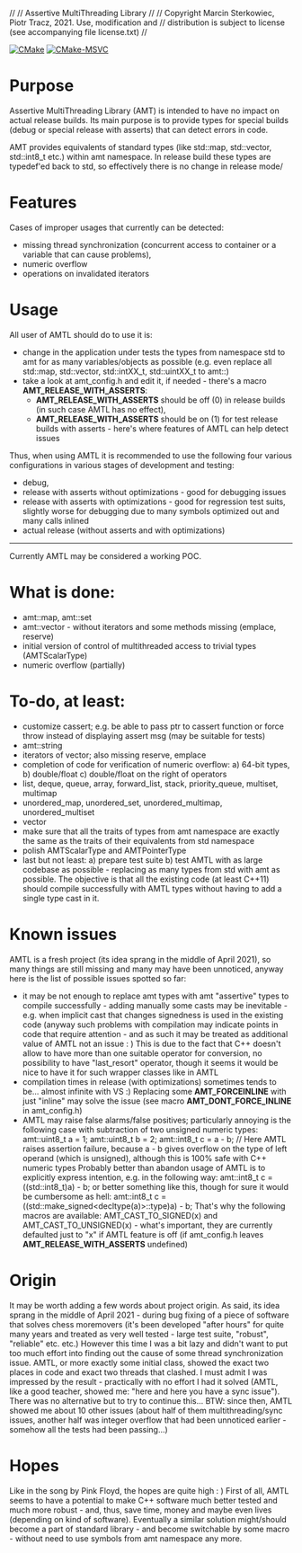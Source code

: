 //
// Assertive MultiThreading Library
//
//  Copyright Marcin Sterkowiec, Piotr Tracz, 2021. Use, modification and
//  distribution is subject to license (see accompanying file license.txt)
//

[![CMake](https://github.com/msterkowiec/AMTL/actions/workflows/cmake.yml/badge.svg?branch=main)](https://github.com/msterkowiec/AMTL/actions/workflows/cmake.yml)
[![CMake-MSVC](https://github.com/msterkowiec/AMTL/actions/workflows/cmake-msvc.yml/badge.svg)](https://github.com/msterkowiec/AMTL/actions/workflows/cmake-msvc.yml)


# Purpose

Assertive MultiThreading Library (AMT) is intended to have no impact on actual release builds.
Its main purpose is to provide types for special builds (debug or special release with asserts) that can detect errors in code.

AMT provides equivalents of standard types (like std::map, std::vector, std::int8_t etc.) within amt namespace.
In release build these types are typedef'ed back to std, so effectively there is no change in release mode/

# Features

Cases of improper usages that currently can be detected:
* missing thread synchronization (concurrent access to container or a variable that can cause problems),
* numeric overflow
* operations on invalidated iterators

# Usage

All user of AMTL should do to use it is: 
* change in the application under tests the types from namespace std to amt for as many variables/objects as possible (e.g. even replace all std::map, std::vector, std::intXX_t, std::uintXX_t to amt::)
* take a look at amt_config.h and edit it, if needed - there's a macro __AMT_RELEASE_WITH_ASSERTS__: 
  - __AMT_RELEASE_WITH_ASSERTS__ should be off (0) in release builds (in such case AMTL has no effect),
  - __AMT_RELEASE_WITH_ASSERTS__ should be on (1) for test release builds with asserts - here's where features of AMTL can help detect issues

Thus, when using AMTL it is recommended to use the following four various configurations in various stages of development and testing:
- debug,
- release with asserts without optimizations - good for debugging issues
- release with asserts with optimizations - good for regression test suits, slightly worse for debugging due to many symbols optimized out and many calls inlined
- actual release (without asserts and with optimizations)

---------------------------------------------------

Currently AMTL may be considered a working POC.

# What is done:
- amt::map, amt::set
- amt::vector - without iterators and some methods missing (emplace, reserve)
- initial version of control of multithreaded access to trivial types (AMTScalarType)
- numeric overflow (partially)

# To-do, at least:
- customize cassert; e.g. be able to pass ptr to cassert function or force throw instead of displaying assert msg (may be suitable for tests)
- amt::string
- iterators of vector; also missing reserve, emplace
- completion of code for verification of numeric overflow: a) 64-bit types, b) double/float c) double/float on the right of operators
- list, deque, queue, array, forward_list, stack, priority_queue, multiset, multimap
- unordered_map, unordered_set, unordered_multimap, unordered_multiset
- vector<bool>
- make sure that all the traits of types from amt namespace are exactly the same as the traits of their equivalents from std namespace
- polish AMTScalarType and AMTPointerType
- last but not least: a) prepare test suite b) test AMTL with as large codebase as possible - replacing as many types from std with amt as possible. The objective is that all the existing code (at least C++11) should compile successfully with AMTL types without having to add a single type cast in it.

# Known issues
AMTL is a fresh project (its idea sprang in the middle of April 2021), so many things are still missing and many may have been unnoticed, anyway here is the list of possible issues spotted so far:
- it may be not enough to replace amt types with amt "assertive" types to compile successfully - adding manually some casts may be inevitable - e.g. when implicit cast that changes signedness is used in the existing code (anyway such problems with compilation may indicate points in code that require attention - and as such it may be treated as additional value of AMTL not an issue : )
  This is due to the fact that C++ doesn't allow to have more than one suitable operator for conversion, no possibility to have "last_resort" operator, though it seems it would be nice to have it for such wrapper classes like in AMTL
- compilation times in release (with optimizations) sometimes tends to be... almost infinite with VS :) Replacing some __AMT_FORCEINLINE__ with just "inline" may solve the issue (see macro __AMT_DONT_FORCE_INLINE__ in amt_config.h)
- AMTL may raise false alarms/false positives; particularly annoying is the following case with subtraction of two unsigned numeric types:
  amt::uint8_t a = 1;
  amt::uint8_t b = 2;
  amt::int8_t c = a - b; // Here AMTL raises assertion failure, because a - b gives overflow on the type of left operand (which is unsigned), although this is 100% safe with C++ numeric types
  Probably better than abandon usage of AMTL is to explicitly express intention, e.g. in the following way:
  amt::int8_t c = ((std::int8_t)a) - b;
  or better something like this, though for sure it would be cumbersome as hell:
  amt::int8_t c = ((std::make_signed<decltype(a)>::type)a) - b;
  That's why the following macros are available: AMT_CAST_TO_SIGNED(x) and AMT_CAST_TO_UNSIGNED(x) - what's important, they are currently defaulted just to "x" if AMTL feature is off (if amt_config.h leaves __AMT_RELEASE_WITH_ASSERTS__ undefined)

# Origin

It may be worth adding a few words about project origin. As said, its idea sprang in the middle of April 2021 - during bug fixing of a piece of software that solves chess moremovers (it's been developed "after hours" for quite many years and treated as very well tested - large test suite, "robust", "reliable" etc. etc.)
However this time I was a bit lazy and didn't want to put too much effort into finding out the cause of some thread synchronization issue. AMTL, or more exactly some initial class, showed the exact two places in code and exact two threads that clashed.
I must admit I was impressed by the result - practically with no effort I had it solved (AMTL, like a good teacher, showed me: "here and here you have a sync issue"). There was no alternative but to try to continue this...
BTW: since then, AMTL showed me about 10 other issues (about half of them multithreading/sync issues, another half was integer overflow that had been unnoticed earlier - somehow all the tests had been passing...)

# Hopes

Like in the song by Pink Floyd, the hopes are quite high : )
First of all, AMTL seems to have a potential to make C++ software much better tested and much more robust - and, thus, save time, money and maybe even lives (depending on kind of software).
Eventually a similar solution might/should become a part of standard library - and become switchable by some macro - without need to use symbols from amt namespace any more.
